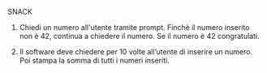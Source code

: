 

SNACK

1) Chiedi un numero all'utente tramite prompt. Finchè il numero inserito non è 42, continua a chiedere il numero. Se il numero è 42 congratulati.

2) Il software deve chiedere per 10 volte all’utente di inserire un numero. Poi stampa la somma di tutti i numeri inseriti.